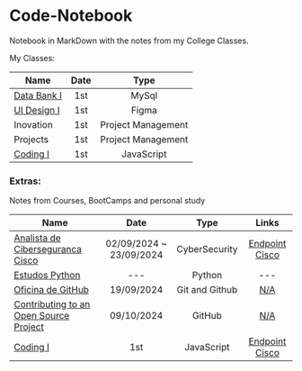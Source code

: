 # Code-Notebook
Notebook in MarkDown with the notes from my College Classes. 

My Classes:
<center>
  
| Name    | Date          | Type     | 
| --------|:-------------:| :-----:  | 
| [Data Bank I](https://github.com/luanvfm/Code-Notebook/blob/main/Banco%20de%20Dados.md) | 1st     | MySql      |
| [UI Design I](https://github.com/luanvfm/Code-Notebook/blob/main/UI%20Design%20I.md)   | 1st     | Figma      |
| Inovation    | 1st     | Project Management |
| Projects    | 1st     | Project Management |
| [Coding I](https://github.com/luanvfm/Code-Notebook/blob/main/Coding.md)      | 1st     | JavaScript |

</center>

### Extras: 
Notes from Courses, BootCamps and personal study
<center>
  
| Name    | Date          | Type     | Links     | 
| --------|:-------------:| :-----:  |  :-----:  | 
| [Analista de Ciberseguranca Cisco](https://github.com/luanvfm/Code-Notebook/blob/main/Banco%20de%20Dados.md) | 02/09/2024 ~ 23/09/2024    | CyberSecurity      | [Endpoint Cisco](https://www.netacad.com/courses/endpoint-security?courseLang=pt-BR&instance_id=978f6ee7-685d-4988-b2c3-5cfef58e0afe)      |
| [Estudos Python](https://github.com/luanvfm/Code-Notebook/blob/main/Coding_1/Estudos_Python/EstudosPython.md)   | ---     | Python      | ---      |
| [Oficina de GitHub](https://github.com/luanvfm/Code-Notebook/blob/main/Coding_1/Extras/Oficina%20GItHub.md)    | 19/09/2024    | Git and Github | [N/A](.)      |
| [Contributing to an Open Source Project](https://github.com/luanvfm/Code-Notebook/blob/main/Coding_1/Extras/Oficina%20GItHub.md)    | 09/10/2024     | GitHub | [N/A](.)      |
| [Coding I](https://github.com/luanvfm/Code-Notebook/blob/main/Coding.md)      | 1st     | JavaScript | [Endpoint Cisco](.)      |

</center>
